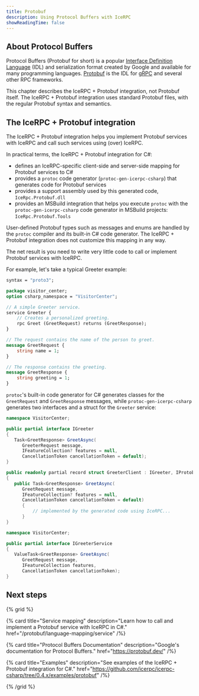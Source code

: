 ```yaml
---
title: Protobuf
description: Using Protocol Buffers with IceRPC
showReadingTime: false
---
```


## About Protocol Buffers

Protocol Buffers (Protobuf for short) is a popular [Interface Definition Language] (IDL) and serialization format
created by Google and available for many programming languages. [Protobuf] is the IDL for [gRPC] and several other RPC
frameworks.

This chapter describes the IceRPC + Protobuf integration, not Protobuf itself. The IceRPC + Protobuf integration uses
standard Protobuf files, with the regular Protobuf syntax and semantics.

## The IceRPC + Protobuf integration

The IceRPC + Protobuf integration helps you implement Protobuf services with IceRPC and call such services using (over)
IceRPC.

In practical terms, the IceRPC + Protobuf integration for C#:

- defines an IceRPC-specific client-side and server-side mapping for Protobuf services to C#
- provides a `protoc` code generator (`protoc-gen-icerpc-csharp`) that generates code for Protobuf services
- provides a support assembly used by this generated code, `IceRpc.Protobuf.dll`
- provides an MSBuild integration that helps you execute `protoc` with the `protoc-gen-icerpc-csharp` code generator in
MSBuild projects: `IceRpc.Protobuf.Tools`

User-defined Protobuf types such as messages and enums are handled by the `protoc` compiler and its built-in C# code
generator. The IceRPC + Protobuf integration does not customize this mapping in any way.

The net result is you need to write very little code to call or implement Protobuf services with IceRPC.

For example, let's take a typical Greeter example:

```protobuf
syntax = "proto3";

package visitor_center;
option csharp_namespace = "VisitorCenter";

// A simple Greeter service.
service Greeter {
    // Creates a personalized greeting.
    rpc Greet (GreetRequest) returns (GreetResponse);
}

// The request contains the name of the person to greet.
message GreetRequest {
    string name = 1;
}

// The response contains the greeting.
message GreetResponse {
    string greeting = 1;
}
```

`protoc`'s built-in code generator for C# generates classes for the `GreetRequest` and `GreetResponse` messages, while
`protoc-gen-icerpc-csharp` generates two interfaces and a struct for the `Greeter` service:

```csharp {% title="C# generated code - client-side" %}
namespace VisitorCenter;

public partial interface IGreeter
{
   Task<GreetResponse> GreetAsync(
      GreeterRequest message,
      IFeatureCollection? features = null,
      CancellationToken cancellationToken = default);
}

public readonly partial record struct GreeterClient : IGreeter, IProtobufClient
{
   public Task<GreetResponse> GreetAsync(
      GreetRequest message,
      IFeatureCollection? features = null,
      CancellationToken cancellationToken = default)
      {
          // implemented by the generated code using IceRPC...
      }
}
```

```csharp {% title="C# generated code - server-side" %}
namespace VisitorCenter;

public partial interface IGreeterService
{
   ValueTask<GreetResponse> GreetAsync(
      GreetRequest message,
      IFeatureCollection features,
      CancellationToken cancellationToken);
}
```

## Next steps

{% grid %}

{% card
   title="Service mapping"
   description="Learn how to call and implement a Protobuf service with IceRPC in C#."
   href="/protobuf/language-mapping/service" /%}

{% card
   title="Protocol Buffers Documentation"
   description="Google's documentation for Protocol Buffers."
   href="https://protobuf.dev/" /%}

{% card
   title="Examples"
   description="See examples of the IceRPC + Protobuf integration for C#."
   href="https://github.com/icerpc/icerpc-csharp/tree/0.4.x/examples/protobuf" /%}

{% /grid %}

[gRPC]: https://grpc.io/
[Interface Definition Language]: https://en.wikipedia.org/wiki/Interface_description_language
[Protobuf]: https://en.wikipedia.org/wiki/Protocol_Buffers
